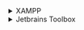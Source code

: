 <details>
  <summary>XAMPP</summary>
  xampp-windows-x64-8.2.4-0-VS16  

  
  https://sourceforge.net/projects/xampp/files/  
  

  Default settings beibehalten im SetUp Wizard
</details>

<details>
  <summary>Jetbrains Toolbox</summary>
  
  https://www.jetbrains.com/de-de/fleet/download/#section=windows
</details>
